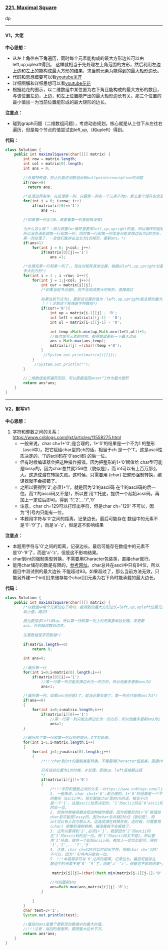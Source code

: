 ### [221. Maximal Square](https://leetcode.com/problems/maximal-square/)

dp

---

#### V1，大佬
**中心思想：**
- 从左上角往右下角遍历，同时每个元素能构成的最大方形边长可以由left,up,upleaft得到。
这样就相当于先处理左上角范围的方形，然后利用左边上边和左上的能构成最大方形的结果，求当前元素为能得到的最大矩形边长。
- 代码和思想概要可以看[youtube米开](https://www.youtube.com/watch?v=5AfIa6z3Yw0)
- 详细图解和详细思想可以看[youtube花花](https://www.youtube.com/watch?v=vkFUB--OYy0&t=27s)
- 根据花花的图示，以二维数组中某位置为右下角且能构成的最大方形的数目，与该位置左边，上边，和左上位置能产出的最大矩形边长有关。那三个位置的
最小值加一为当前位置能形成的最大矩形的边长。

**注意点：**
- 碰到graph问题（二维数组问题），考虑动态规划。核心就是从上往下从左往右遍历，但是每个节点的值尝试由left,up,（和upleft）得到。

**代码：**
```java
class Solution {
    public int maximalSquare(char[][] matrix) {
        int row = matrix.length;
        int col = matrix[0].length;
        int ans = 0;
        
        //处理特殊值，防止后面访问数组出现nullpointerexception的问题
        if(row<=0) 
          return ans;
        
        /*处理边界条件，先处理第一列，只要第一列有一个元素不为0，那么整个矩阵包含至少最大方形边长为1*/
        for(int i = 0; i<row; i++)  
            if(matrix[i][0]=='1') 
                ans =1;
        
        /*如果第一列全为0，再查看第一列里面有没有1
        
        为什么这么做？：因为双重for循环里要用left,up,upright的值，所以循环的起始点得从第二行和第二列开始，否则会超过数组边界。
        所以没办法处理第一行和第一列，同时第一行和第一列本身只能支撑边长为1的方形，所以处理矩阵其余部分之前要先把第一行和
        第一列处理了，一旦他们能存在边长为1的矩形，更新ans。*/
        if(ans<1) 
            for(int j = 0; j<col; j++)  
                if(matrix[0][j]=='1') 
                    ans =1;    
        
        /*处理完第一行和第一列了，，现在对矩阵其余位置，根据以left,up,upright位置为右下角的最大边长方形，求当前位置为右下角时能支持
        多大的方形*/
        for(int i = 1 ; i <row; i++){
            for(int j = 1;j<col; j++){
                int cur = matrix[i][j];
                /*如果当前节点是0，则不会构成更大的矩形。直接跳过
                
                如果当前节点为1，更新该位置的值为：left,up,upright能支撑的最大边长方形里的最小值+1
                ！！！注意这个矩阵是字符数组*/
                if(cur!='0'){
                    int up = matrix[i-1][j] - '0';
                    int left = matrix[i][j-1] - '0';
                    int ul = matrix[i-1][j-1] - '0';
                    
                    int temp =Math.min(up,Math.min(left,ul))+1;
                    //每次填写元素的时候，都得尝试更新一下最大边长
                    ans = Math.max(ans,temp);
                    matrix[i][j] =(char)(temp +'0'); 
                }
                 //System.out.print(matrix[i][j]);
            }
             //System.out.println("");
        }
        
        //二维数组全部遍历完后，可以直接返回anser^2作为最大面积
        return ans*ans;
    }
}
```

---

#### V2，默写V1

**中心思想：**
1. 字符和整数之间的关系：<https://www.cnblogs.com/ljxt/articles/11558275.html>
    - 一般来说，char ch=1+'0';是合理的，1+'0'的结果是一个不为1
    的整形（ascii中）。把它赋给char型的ch的话，相当于ch
    是一个'1'。这是ascii性质决定的，‘1’的aciii码在‘0’ascii码
    的后一位。
    - 但有时候编译器会把这种操作报错，因为把整形的1+‘0’赋值给
    char型可能是lossy的，因为char总共就256位（貌似是），而
    int可以有上百万那么大。这造成潜在转换失败。这时候，只需要用
    (char) 把整形强制转换，编译器就不会报错了。
    - 之所以要得到'2',必须1+‘1’，就是因为‘2’的ascii码
    在‘1’的ascii码的后一位。而‘1’的ascii码又不是1，所以要
    用‘1’托底，提供一个起始acsii码，再加上一定位后即可。得到
    '1','2',...'7','9'
    - 注意，char ch=129可以打印出字符，但是char ch='129'
    不可以，因为‘’引号内只能有一位。
    - 本题用字符与'0'之间的距离，记录边长。最后可能存在
    数组中的元素不是‘0’-‘9’了，而是‘a’-‘z’，但是这不影响结果
    
**注意点：**
- 本题用字符与'0'之间的距离，记录边长。最后可能存在数组中的元素不是‘0’-‘9’了，而是‘a’-‘z’，但是这不影响结果。
- char到int的强制类型转换，不需要用Character包装类，直接char就行。
- 能用char储存的数是有限的，[参考网址](https://blog.csdn.net/WQY992/article/details/89519545?utm_medium=distribute.pc_relevant.none-task-blog-BlogCommendFromMachineLearnPai2-5.nonecase&depth_1-utm_source=distribute.pc_relevant.none-task-blog-BlogCommendFromMachineLearnPai2-5.nonecase)。char总共在ascii中只有94位，所以题目中测试例的最大边长
不能超过93。如果超过了，那么当前方法无效，只能另外建一个int[][]来储存每个char[][]元素为右下角时能承载的最大边长。

**代码：**
```java
class Solution {
    public int maximalSquare(char[][] matrix) {
        /*以数组中每个元素位右下角时，能得到的最大方形边长=left,up,upleft位置元素的
        最小值，再加1
        
        因为要探求left和up，所以第一行和第一列上的元素要单独处理，来更新
        ans。否则超过数组边界。
        
        注意数组是字符数组*/
        
        if(matrix.length==0)
            return 0;
        
        int ans=0;
        
        //遍历第一行
        for(int i=0;i<matrix[0].length;i++)
            if(matrix[0][i]=='1')
                //第一行第一列只能支撑边长为一的方形，所以他最多更新ans为1
                ans=1;
        
        /*遍历第一列。如果ans已经是1了，就没必要处理了，第一列也只能使ans为1*/
        if(ans==0)
        {
            for(int i=0;i<matrix.length;i++)
                if(matrix[i][0]=='1')
                    //第一行第一列只能支撑边长为一的方形，所以他最多更新ans为1
                    ans=1;
        }
        
        //遍历除了第一行和第一列以外的部分。Z字型处理。
        for(int i=1;i<matrix.length;i++)
        {
            for(int j=1;j<matrix[0].length;j++)
            {
                /*!!!char到int的强制类型转换，不需要用Character包装类，直接char就行。
                
                只有当前位置为1的时候，才处理。否做up，left是啥都白搭
                */
                if(matrix[i][j]!='0')
                {
                    /*!!!字符和整数之间的关系：<https://www.cnblogs.com/ljxt/articles/11558275.html>
                    1. 一般来说，char ch=1+'0';是合理的，1+'0'的结果是一个不为1
                    的整形（ascii中）。把它赋给char型的ch的话，相当于ch
                    是一个'1'。这是ascii性质决定的，‘1’的aciii码在‘0’ascii码
                    的后一位。
                    2. 但有时候编译器会把这种操作报错，因为把整形的1+‘0’赋值给
                    char型可能是lossy的，因为char总共就256位（貌似是），而
                    int可以有上百万那么大。这造成潜在转换失败。这时候，只需要用
                    (char) 把整形强制转换，编译器就不会报错了。
                    3. 之所以要得到'2',必须1+‘1’，就是因为‘2’的ascii码
                    在‘1’的ascii码的后一位。而‘1’的ascii码又不是1，所以要
                    用‘1’托底，提供一个起始acsii码，再加上一定位后即可。得到
                    '1','2',...'7','9'
                    4. 注意，char ch=129可以打印出字符，但是char ch='129'
                    不可以，因为‘’引号内只能有一位。
                    5. !!!本题用字符与'0'之间的距离，记录边长。最后可能存在
                    数组中的元素不是‘0’-‘9’了，而是‘a’-‘z’，但是这不影响结果*/
                    
                     matrix[i][j]=(char)(Math.min(matrix[i-1][j-1]-'0',Math.min(matrix[i-1][j]-'0',matrix[i][j-1]-'0'))+1+'0');
                
                    //时刻更新ans
                    ans=Math.max(ans,matrix[i][j]-'0');
                }
               
            }
        }
        char test=2+'1';
        System.out.println(test);
        
        //最后的ans是整个更新完的数组中的最大的值。
        //!!!注意：返回的是面积，要把最大边长平方。
        return ans*ans;
    }
}
```
